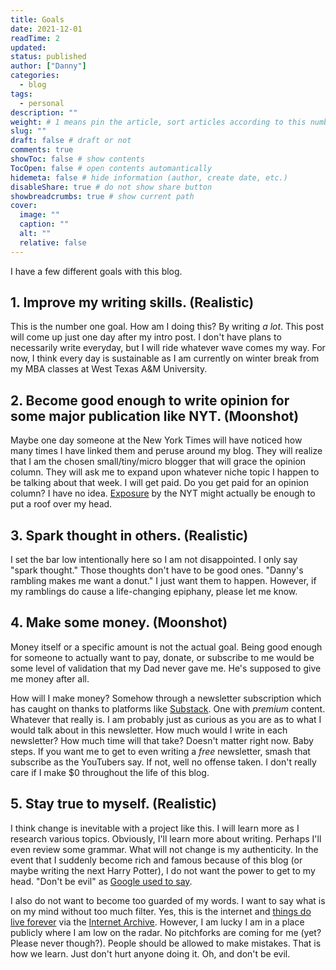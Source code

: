 ```yaml
---
title: Goals
date: 2021-12-01
readTime: 2
updated:
status: published
author: ["Danny"]
categories:
  - blog
tags:
  - personal
description: ""
weight: # 1 means pin the article, sort articles according to this number
slug: ""
draft: false # draft or not
comments: true
showToc: false # show contents
TocOpen: false # open contents automantically
hidemeta: false # hide information (author, create date, etc.)
disableShare: true # do not show share button
showbreadcrumbs: true # show current path
cover:
  image: ""
  caption: ""
  alt: ""
  relative: false
---
```


I have a few different goals with this blog.

## 1. Improve my writing skills. (Realistic)

This is the number one goal. How am I doing this? By writing _a lot_. This post will come up just one day after my intro post. I don't have plans to necessarily write everyday, but I will ride whatever wave comes my way. For now, I think every day is sustainable as I am currently on winter break from my MBA classes at West Texas A&M University.

## 2. Become good enough to write opinion for some major publication like NYT. (Moonshot)

Maybe one day someone at the New York Times will have noticed how many times I have linked them and peruse around my blog. They will realize that I am the chosen small/tiny/micro blogger that will grace the opinion column. They will ask me to expand upon whatever niche topic I happen to be talking about that week. I will get paid. Do you get paid for an opinion column? I have no idea. [Exposure](https://www.reddit.com/r/ChoosingBeggars/comments/atnui3/ill_give_you_exposure/) by the NYT might actually be enough to put a roof over my head.

## 3. Spark thought in others. (Realistic)

I set the bar low intentionally here so I am not disappointed. I only say "spark thought." Those thoughts don't have to be good ones. "Danny's rambling makes me want a donut." I just want them to happen. However, if my ramblings do cause a life-changing epiphany, please let me know.

## 4. Make some money. (Moonshot)

Money itself or a specific amount is not the actual goal. Being good enough for someone to actually want to pay, donate, or subscribe to me would be some level of validation that my Dad never gave me. He's supposed to give me money after all.

How will I make money? Somehow through a newsletter subscription which has caught on thanks to platforms like [Substack](https://substack.com/). One with _premium_ content. Whatever that really is. I am probably just as curious as you are as to what I would talk about in this newsletter. How much would I write in each newsletter? How much time will that take? Doesn't matter right now. Baby steps. If you want me to get to even writing a _free_ newsletter, smash that subscribe as the YouTubers say. If not, well no offense taken. I don't really care if I make $0 throughout the life of this blog.

## 5. Stay true to myself. (Realistic)

I think change is inevitable with a project like this. I will learn more as I research various topics. Obviously, I'll learn more about writing. Perhaps I'll even review some grammar. What will not change is my authenticity. In the event that I suddenly become rich and famous because of this blog (or maybe writing the next Harry Potter), I do not want the power to get to my head. "Don't be evil" as [Google used to say](https://gizmodo.com/google-removes-nearly-all-mentions-of-dont-be-evil-from-1826153393).

I also do not want to become too guarded of my words. I want to say what is on my mind without too much filter. Yes, this is the internet and [things do live forever](https://theconversation.com/the-internet-archive-has-been-fighting-for-25-years-to-keep-whats-on-the-web-from-disappearing-and-you-can-help-163867) via the [Internet Archive](https://archive.org/). However, I am lucky I am in a place publicly where I am low on the radar. No pitchforks are coming for me (yet? Please never though?). People should be allowed to make mistakes. That is how we learn. Just don't hurt anyone doing it. Oh, and don't be evil.
